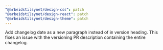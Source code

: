 ```yaml
---
"@arbeidstilsynet/design-css": patch
"@arbeidstilsynet/design-react": patch
"@arbeidstilsynet/design-theme": patch
---
```


Add changelog date as a new paragraph instead of in version heading. This fixes an issue with the versioning PR description containing the entire changelog.
